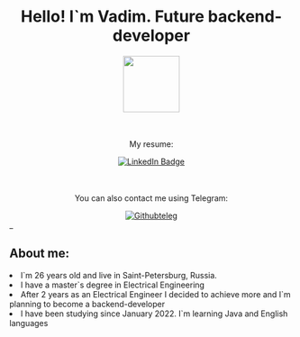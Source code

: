 <body>
<h1 align="center"> Hello! I`m Vadim. Future backend-developer </h1>
<div id="header" align="center">
  <img src="https://media.giphy.com/media/M9gbBd9nbDrOTu1Mqx/giphy.gif" width="100"/>
</div>
<br>
</br>
<p align="center"> My resume:</p>
<div align="center">
  <a href="https://www.linkedin.com/in/vadim-konovalov-3b3793230/">
    <img src="https://img.shields.io/badge/LinkedIn-blue?style=for-the-badge&logo=linkedin&logoColor=white" alt="LinkedIn Badge"/>
  </a>
</div>
<div align = "center">
  <br>
  </br>
  <p class = "text">You can also contact me using Telegram:</p>
  <a href=https://t.me/onemyname>
  <img src="https://i.ibb.co/Vwr0wNy/Githubteleg.jpg" alt="Githubteleg"></a>
  </div>
<div class='console-container'><span id='text'></span><div class='console-underscore' id='console'>&#95;</div></div>
<h2> About me: </h2>
  <p> 
   <li>I`m 26 years old and live in Saint-Petersburg, Russia.</li>
  <li> I have a master`s degree in Electrical Engineering</li>
  <li> After 2 years as an Electrical Engineer I decided to achieve more and I`m planning to become a backend-developer </li>
  <li> I have been studying since January 2022. I`m learning Java and English languages </li>
  </p>
</body>



